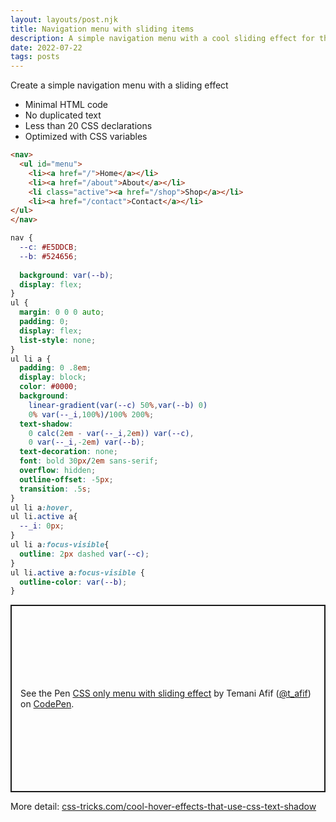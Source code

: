 ```yaml
---
layout: layouts/post.njk
title: Navigation menu with sliding items
description: A simple navigation menu with a cool sliding effect for the items
date: 2022-07-22
tags: posts
---
```


Create a simple navigation menu with a sliding effect
* Minimal HTML code
* No duplicated text
* Less than 20 CSS declarations
* Optimized with CSS variables

```html
<nav>
  <ul id="menu">
    <li><a href="/">Home</a></li>
    <li><a href="/about">About</a></li>
    <li class="active"><a href="/shop">Shop</a></li>
    <li><a href="/contact">Contact</a></li>
</ul>
</nav>
```


```css
nav {
  --c: #E5DDCB;
  --b: #524656;
  
  background: var(--b);
  display: flex;
}
ul {
  margin: 0 0 0 auto;
  padding: 0;
  display: flex;
  list-style: none;
}
ul li a {
  padding: 0 .8em;
  display: block;
  color: #0000;
  background: 
    linear-gradient(var(--c) 50%,var(--b) 0) 
    0% var(--_i,100%)/100% 200%;
  text-shadow:
    0 calc(2em - var(--_i,2em)) var(--c),
    0 var(--_i,-2em) var(--b);
  text-decoration: none;
  font: bold 30px/2em sans-serif;
  overflow: hidden;
  outline-offset: -5px;
  transition: .5s;
}
ul li a:hover,
ul li.active a{
  --_i: 0px;
}
ul li a:focus-visible{
  outline: 2px dashed var(--c);
}
ul li.active a:focus-visible {
  outline-color: var(--b);
}
```


<p class="codepen" data-height="300" data-default-tab="result" data-slug-hash="qBojNeJ" data-preview="true" data-user="t_afif" style="height: 300px; box-sizing: border-box; display: flex; align-items: center; justify-content: center; border: 2px solid; margin: 1em 0; padding: 1em;">
  <span>See the Pen <a href="https://codepen.io/t_afif/pen/qBojNeJ">
  CSS only menu with sliding effect</a> by Temani Afif (<a href="https://codepen.io/t_afif">@t_afif</a>)
  on <a href="https://codepen.io">CodePen</a>.</span>
</p>
<script async src="https://cpwebassets.codepen.io/assets/embed/ei.js"></script>


More detail: [css-tricks.com/cool-hover-effects-that-use-css-text-shadow](https://css-tricks.com/cool-hover-effects-that-use-css-text-shadow/)